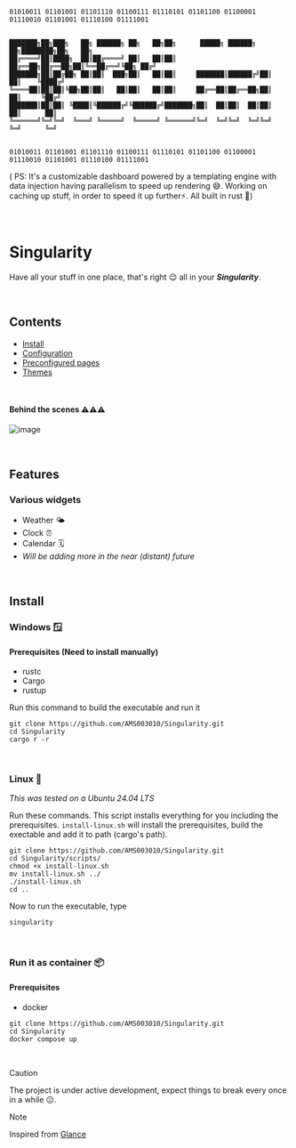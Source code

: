 ```
01010011 01101001 01101110 01100111 01110101 01101100 01100001 01110010 01101001 01110100 01111001


███████╗██╗███╗   ██╗ ██████╗ ██╗   ██╗██╗      █████╗ ██████╗ ██╗████████╗██╗   ██╗
██╔════╝██║████╗  ██║██╔════╝ ██║   ██║██║     ██╔══██╗██╔══██╗██║╚══██╔══╝╚██╗ ██╔╝
███████╗██║██╔██╗ ██║██║  ███╗██║   ██║██║     ███████║██████╔╝██║   ██║    ╚████╔╝ 
╚════██║██║██║╚██╗██║██║   ██║██║   ██║██║     ██╔══██║██╔══██╗██║   ██║     ╚██╔╝  
███████║██║██║ ╚████║╚██████╔╝╚██████╔╝███████╗██║  ██║██║  ██║██║   ██║      ██║   
╚══════╝╚═╝╚═╝  ╚═══╝ ╚═════╝  ╚═════╝ ╚══════╝╚═╝  ╚═╝╚═╝  ╚═╝╚═╝   ╚═╝      ╚═╝


01010011 01101001 01101110 01100111 01110101 01101100 01100001 01110010 01101001 01110100 01111001 
```

( PS: It's a customizable dashboard powered by a templating engine with data injection having parallelism to speed up rendering 😅. 
Working on caching up stuff, in order to speed it up further⚡. All built in rust 🦀)

<br/>

# Singularity
Have all your stuff in one place, that's right 😌 all in your ___Singularity___.

<br/>

## Contents
* <a href="https://github.com/AMS003010/Singularity/blob/main/docs/install.md">Install</a>
* <a href="https://github.com/AMS003010/Singularity/blob/main/docs/configuration.md">Configuration</a>
* <a href="https://github.com/AMS003010/Singularity/blob/main/docs/preconfigured-pages.md">Preconfigured pages</a>
* <a href="https://github.com/AMS003010/Singularity/blob/main/docs/themes.md">Themes</a>

<br/>

#### Behind the scenes ⚠️⚠️⚠️
![image](https://github.com/user-attachments/assets/6f6bd473-2425-4208-b681-9c2515ed3ce8)

<br/>

## Features
### Various widgets
* Weather 🌤️
* Clock ⏰
* Calendar 🗓️
* _Will be adding more in the near (distant) future_

<br/>

## Install

### Windows 🪟

#### Prerequisites (Need to install manually)
- rustc
- Cargo
- rustup

Run this command to build the executable and run it
```
git clone https://github.com/AMS003010/Singularity.git
cd Singularity
cargo r -r
```

<br/>

### Linux 🐧
_This was tested on a Ubuntu 24.04 LTS_

Run these commands. This script installs everything for you including the prerequisites. `install-linux.sh` will install the prerequisites, build the exectable and add it to path (cargo's path).
```
git clone https://github.com/AMS003010/Singularity.git
cd Singularity/scripts/
chmod +x install-linux.sh
mv install-linux.sh ../
./install-linux.sh
cd ..
```

Now to run the executable, type
```
singularity
```

<br/>

### Run it as container 📦

#### Prerequisites
- docker

```
git clone https://github.com/AMS003010/Singularity.git
cd Singularity
docker compose up
```

<br/>

> [!CAUTION]
> The project is under active development, expect things to break every once in a while 😑.

> [!NOTE]
> Inspired from [Glance](https://github.com/glanceapp/glance)
